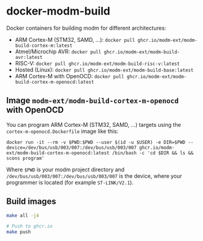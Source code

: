 # docker-modm-build

Docker containers for building modm for different architectures:

* ARM Cortex-M (STM32, SAMD, ...): `docker pull ghcr.io/modm-ext/modm-build-cortex-m:latest`
* Atmel/Microchip AVR: `docker pull ghcr.io/modm-ext/modm-build-avr:latest`
* RISC-V: `docker pull ghcr.io/modm-ext/modm-build-risc-v:latest`
* Hosted (Linux): `docker pull ghcr.io/modm-ext/modm-build-base:latest`
* ARM Cortex-M with OpenOCD: `docker pull ghcr.io/modm-ext/modm-build-cortex-m-openocd:latest`


## Image `modm-ext/modm-build-cortex-m-openocd` with OpenOCD

You can program ARM Cortex-M (STM32, SAMD, ...) targets using the `cortex-m-openocd.Dockerfile` image like this:

```
docker run -it --rm -v $PWD:$PWD --user $(id -u $USER) -e DIR=$PWD --device=/dev/bus/usb/003/007:/dev/bus/usb/003/007 ghcr.io/modm-ext/modm-build-cortex-m-openocd:latest /bin/bash -c 'cd $DIR && ls && scons program'
```

Where `$PWD` is your modm project directory and `/dev/bus/usb/003/007:/dev/bus/usb/003/007` is the device, where your programmer is located (for example `ST-LINK/V2.1`).


## Build images

```bash
make all -j4

# Push to ghcr.io
make push
```
